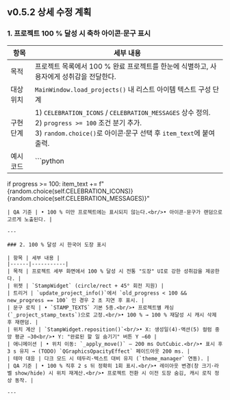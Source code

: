 ## v0.5.2 상세 수정 계획

### 1. 프로젝트 100 % 달성 시 축하 아이콘·문구 표시

| 항목 | 세부 내용 |
|------|-----------|
| 목적 | 프로젝트 목록에서 100 % 완료 프로젝트를 한눈에 식별하고, 사용자에게 성취감을 전달한다. |
| 대상 위치 | `MainWindow.load_projects()` 내 리스트 아이템 텍스트 구성 단계 |
| 구현 단계 | 1) `CELEBRATION_ICONS` / `CELEBRATION_MESSAGES` 상수 정의.<br/>2) `progress >= 100` 조건 분기 추가.<br/>3) `random.choice()`로 아이콘·문구 선택 후 `item_text`에 붙여 출력. |
| 예시 코드 | ```python
if progress >= 100:
    item_text += f" {random.choice(self.CELEBRATION_ICONS)} {random.choice(self.CELEBRATION_MESSAGES)}"
``` |
| QA 기준 | • 100 % 미만 프로젝트에는 표시되지 않는다.<br/>• 아이콘·문구가 랜덤으로 고르게 노출된다. |

---

### 2. 100 % 달성 시 한국어 도장 표시

| 항목 | 세부 내용 |
|------|-----------|
| 목적 | 프로젝트 세부 화면에서 100 % 달성 시 전통 "도장" UI로 강한 성취감을 제공한다. |
| 위젯 | `StampWidget` (circle/rect + 45° 회전 지원) |
| 트리거 | `update_project_info()`에서 `old_progress < 100 && new_progress == 100` 인 경우 2 초 지연 후 표시. |
| 문구 로직 | • `STAMP_TEXTS` 기본 5종.<br/>• 프로젝트별 캐싱(`_project_stamp_texts`)으로 고정.<br/>• 100 % → 100 % 재달성 시 캐시 삭제 후 재랜덤. |
| 위치 계산 | `StampWidget.reposition()`<br/>• X: 생성일(4)·액션(5) 컬럼 중앙 평균 −30<br/>• Y: "완료된 할 일 숨기기" 버튼 Y −60 |
| 애니메이션 | • 위치 이동: `_apply_move()` – 200 ms OutCubic.<br/>• 표시 후 3 s 유지 → (TODO) `QGraphicsOpacityEffect` 페이드아웃 200 ms. |
| 테마 대응 | 다크 모드 시 테두리·텍스트 대비 유지 (`theme_manager` 연동). |
| QA 기준 | • 100 % 직후 2 s 뒤 정확히 1회 표시.<br/>• 레이아웃 변경(창 크기·라벨 show/hide) 시 위치 재계산.<br/>• 프로젝트 전환 시 이전 도장 숨김, 캐시 로직 정상 동작. |

---
